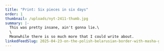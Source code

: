 ```yaml
---
title: "Print: Six pieces in six days"
order: 1
thumbnail: /uploads/nyt-2411-thumb.jpg
summary: |-
  This was pretty insane, ain't gonna lie.\
  \
  Meanwhile there is so much more that I could write about.
linkedFeedSlug: 2025-04-23-on-the-polish-belarusian-border-with-masha-gessen
---
```

